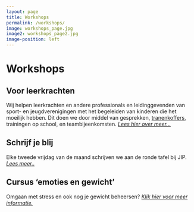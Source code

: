 ```yaml
---
layout: page
title: Workshops
permalink: /workshops/
image: workshops_page.jpg
image2: workshops_page2.jpg
image-position: left
---
```


# Workshops

## Voor leerkrachten

Wij helpen leerkrachten en andere professionals en leidinggevenden van sport- en jeugdverenigingen met het begeleiden van kinderen die het moeilijk hebben. Dit doen we door middel van gesprekken, [tranenkoffers](/assets/downloads/tranenkoffers.pdf), trainingen op school, en teambijeenkomsten. [*Lees hier over meer…*](/assets/downloads/workshop-scholen.pdf)

## Schrijf je blij

Elke tweede vrijdag van de maand schrijven we aan de ronde tafel bij JIP. [*Lees meer..*](/assets/downloads/schrijven-aan-de-ronde-tafel.pdf)

## Cursus ‘emoties en gewicht’

Omgaan met stress en ook nog je gewicht beheersen? [*Klik hier voor meer informatie.*](/assets/downloads/workshop-gevoel-eten.pdf)